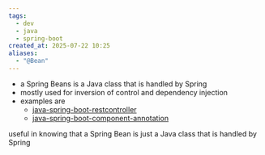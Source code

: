```yaml
---
tags:
  - dev
  - java
  - spring-boot
created_at: 2025-07-22 10:25
aliases:
  - "@Bean"
---
```

- a Spring Beans is a Java class that is handled by Spring
- mostly used for inversion of control and dependency injection
- examples are
	- [java-spring-boot-restcontroller](java-spring-boot-restcontroller.md)
	- [java-spring-boot-component-annotation](java-spring-boot-component-annotation.md)

useful in knowing that a Spring Bean is just a Java class that is handled by Spring